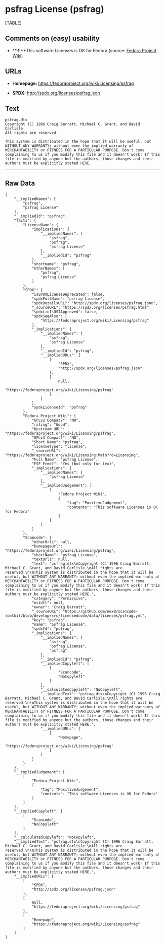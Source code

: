psfrag License (psfrag)
=======================

[TABLE]

Comments on (easy) usability
----------------------------

-   **↑**This software Licenses is OK for Fedora (source: [Fedora
    Project
    Wiki](https://fedoraproject.org/wiki/Licensing:Main?rd=Licensing "Fedora Project Wiki"))

URLs
----

-   **Homepage:** https://fedoraproject.org/wiki/Licensing/psfrag

-   **SPDX:** http://spdx.org/licenses/psfrag.json

Text
----

    psfrag.dtx
    Copyright (C) 1996 Craig Barratt, Michael C. Grant, and David Carlisle.
    All rights are reserved.

    This system is distributed in the hope that it will be useful, but WITHOUT ANY WARRANTY; without even the implied warranty of MERCHANTABILITY or FITNESS FOR A PARTICULAR PURPOSE. Don't come complaining to us if you modify this file and it doesn't work! If this file is modified by anyone but the authors, those changes and their authors must be explicitly stated HERE.

------------------------------------------------------------------------

Raw Data
--------

    {
        "__impliedNames": [
            "psfrag",
            "psfrag License"
        ],
        "__impliedId": "psfrag",
        "facts": {
            "LicenseName": {
                "implications": {
                    "__impliedNames": [
                        "psfrag",
                        "psfrag",
                        "psfrag License"
                    ],
                    "__impliedId": "psfrag"
                },
                "shortname": "psfrag",
                "otherNames": [
                    "psfrag",
                    "psfrag License"
                ]
            },
            "SPDX": {
                "isSPDXLicenseDeprecated": false,
                "spdxFullName": "psfrag License",
                "spdxDetailsURL": "http://spdx.org/licenses/psfrag.json",
                "_sourceURL": "https://spdx.org/licenses/psfrag.html",
                "spdxLicIsOSIApproved": false,
                "spdxSeeAlso": [
                    "https://fedoraproject.org/wiki/Licensing/psfrag"
                ],
                "_implications": {
                    "__impliedNames": [
                        "psfrag",
                        "psfrag License"
                    ],
                    "__impliedId": "psfrag",
                    "__impliedURLs": [
                        [
                            "SPDX",
                            "http://spdx.org/licenses/psfrag.json"
                        ],
                        [
                            null,
                            "https://fedoraproject.org/wiki/Licensing/psfrag"
                        ]
                    ]
                },
                "spdxLicenseId": "psfrag"
            },
            "Fedora Project Wiki": {
                "GPLv2 Compat?": "NO",
                "rating": "Good",
                "Upstream URL": "https://fedoraproject.org/wiki/Licensing/psfrag",
                "GPLv3 Compat?": "NO",
                "Short Name": "psfrag",
                "licenseType": "license",
                "_sourceURL": "https://fedoraproject.org/wiki/Licensing:Main?rd=Licensing",
                "Full Name": "psfrag License",
                "FSF Free?": "Yes (but only for tex)",
                "_implications": {
                    "__impliedNames": [
                        "psfrag License"
                    ],
                    "__impliedJudgement": [
                        [
                            "Fedora Project Wiki",
                            {
                                "tag": "PositiveJudgement",
                                "contents": "This software Licenses is OK for Fedora"
                            }
                        ]
                    ]
                }
            },
            "Scancode": {
                "otherUrls": null,
                "homepageUrl": "https://fedoraproject.org/wiki/Licensing/psfrag",
                "shortName": "psfrag License",
                "textUrls": null,
                "text": "psfrag.dtx\nCopyright (C) 1996 Craig Barratt, Michael C. Grant, and David Carlisle.\nAll rights are reserved.\n\nThis system is distributed in the hope that it will be useful, but WITHOUT ANY WARRANTY; without even the implied warranty of MERCHANTABILITY or FITNESS FOR A PARTICULAR PURPOSE. Don't come complaining to us if you modify this file and it doesn't work! If this file is modified by anyone but the authors, those changes and their authors must be explicitly stated HERE.",
                "category": "Permissive",
                "osiUrl": null,
                "owner": "Craig Barratt",
                "_sourceURL": "https://github.com/nexB/scancode-toolkit/blob/develop/src/licensedcode/data/licenses/psfrag.yml",
                "key": "psfrag",
                "name": "psfrag License",
                "spdxId": "psfrag",
                "_implications": {
                    "__impliedNames": [
                        "psfrag",
                        "psfrag License",
                        "psfrag"
                    ],
                    "__impliedId": "psfrag",
                    "__impliedCopyleft": [
                        [
                            "Scancode",
                            "NoCopyleft"
                        ]
                    ],
                    "__calculatedCopyleft": "NoCopyleft",
                    "__impliedText": "psfrag.dtx\nCopyright (C) 1996 Craig Barratt, Michael C. Grant, and David Carlisle.\nAll rights are reserved.\n\nThis system is distributed in the hope that it will be useful, but WITHOUT ANY WARRANTY; without even the implied warranty of MERCHANTABILITY or FITNESS FOR A PARTICULAR PURPOSE. Don't come complaining to us if you modify this file and it doesn't work! If this file is modified by anyone but the authors, those changes and their authors must be explicitly stated HERE.",
                    "__impliedURLs": [
                        [
                            "Homepage",
                            "https://fedoraproject.org/wiki/Licensing/psfrag"
                        ]
                    ]
                }
            }
        },
        "__impliedJudgement": [
            [
                "Fedora Project Wiki",
                {
                    "tag": "PositiveJudgement",
                    "contents": "This software Licenses is OK for Fedora"
                }
            ]
        ],
        "__impliedCopyleft": [
            [
                "Scancode",
                "NoCopyleft"
            ]
        ],
        "__calculatedCopyleft": "NoCopyleft",
        "__impliedText": "psfrag.dtx\nCopyright (C) 1996 Craig Barratt, Michael C. Grant, and David Carlisle.\nAll rights are reserved.\n\nThis system is distributed in the hope that it will be useful, but WITHOUT ANY WARRANTY; without even the implied warranty of MERCHANTABILITY or FITNESS FOR A PARTICULAR PURPOSE. Don't come complaining to us if you modify this file and it doesn't work! If this file is modified by anyone but the authors, those changes and their authors must be explicitly stated HERE.",
        "__impliedURLs": [
            [
                "SPDX",
                "http://spdx.org/licenses/psfrag.json"
            ],
            [
                null,
                "https://fedoraproject.org/wiki/Licensing/psfrag"
            ],
            [
                "Homepage",
                "https://fedoraproject.org/wiki/Licensing/psfrag"
            ]
        ]
    }